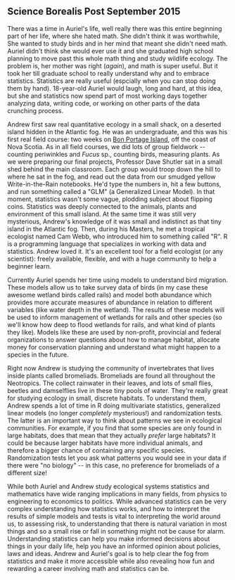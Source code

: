 ## Science Borealis Post September 2015

There was a time in Auriel's life, well really there was this entire beginning part of her life, where she hated math. She didn't think it was worthwhile, She wanted to study birds and in her mind that meant she didn't need math. Auriel didn't think she would ever use it and she graduated high school planning to move past this whole math thing and study wildlife ecology. The problem is, her mother was right (_again_), and math is super useful. But it took her till graduate school to really understand why and to embrace statistics. Statistics are really useful (espcially when you can stop doing them by hand). 18-year-old Auriel would laugh, long and hard, at this idea, but she and statistics now spend part of most working days together analyzing data, writing code, or working on other parts of the data crunching process. 

Andrew first saw real quantitative ecology in a small shack, on a deserted island hidden in the Atlantic fog. He was an undergraduate, and this was his first real field course: two weeks on [Bon Portage Island](http://www.acadiau.ca/~dshutler/PIsland.html), off the coast of Nova Scotia. As in all field courses, we did lots of group fieldwork -- counting periwinkles and _Fucus_ sp., counting birds, measuring plants. As we were preparing our final projects, Professor Dave Shutler sat in a small shed behind the main classroom. Each group would troop down the hill to where he sat in the fog, and read out the data from our smudged yellow Write-in-the-Rain notebooks. He'd type the numbers in, hit a few buttons, and run something called a "GLM" (a Generalized Linear Model). In that moment, statistics wasn't some vague, plodding subject about flipping coins. Statistics was deeply connected to the animals, plants and environment of this small island. At the same time it was still very mysterious, Andrew's knowledge of it was small and indistinct as that tiny island in the Atlantic fog. Then, during his Masters, he met a tropical ecologist named Cam Webb, who introduced him to something called "R". R is a programming language that specializes in working with data and statistics. Andrew loved it. It's an excellent tool for a field ecologist (or any scientist): freely available, flexible, and with a huge community to help a beginner learn. 

Currently Auriel spends her time using models to understand bird migration. These models allow us to take survey data of birds (in my case these awesome wetland birds called rails) and model both abundance which provides more accurate measures of abundance in relation to different variables (like water depth in the wetland). The results of these models will be used to inform management of wetlands for rails and other species (so we'll know how deep to flood wetlands for rails, and what kind of plants they like). Models like these are used by non-profit, provincial and federal organizations to answer questions about how to manage habitat, allocate money for conservation planning and understand what might happen to a species in the future. 

Right now Andrew is studying the community of invertebrates that lives inside plants called bromeliads. Bromeliads are found all throughout the Neotropics. The collect rainwater in their leaves, and lots of small flies, beetles and damselflies live in these tiny pools of water. They're really great for studying ecology in small, discrete habitats. To understand them, Andrew spends a lot of time in R doing multivariate statistics, generalized linear models (no longer _completely_ mysterious!) and randomization tests. The latter is an important way to think about patterns we see in ecological communities. For example, if you find that some species are only found in large habitats, does that mean that they actually *prefer* large habitats? It could be because larger habitats have more individual animals, and therefore a bigger chance of containing any specific species. Randomization tests let you ask what patterns you would see in your data if there were "no biology" -- in this case, no preference for bromeliads of a different size!

While both Auriel and Andrew study ecological systems statistics and mathematics have wide ranging implications in many fields, from physics to engineering to economics to politics. While advanced statistics can be very complex understanding how statistics works, and how to interpret the results of simple models and tests is vital to interpreting the world around us, to assessing risk, to understanding that there is natural variation in most things and so a small rise or fall in something might not be cause for alarm. Understanding statistics can help you make informed decisions about things in your daily life, help you have an informed opinion about policies, laws and ideas. Andrew and Auriel's goal is to help clear the fog from statistics and make it more accessible while also revealing how fun and rewarding a career involving math and statistics can be. 

